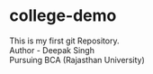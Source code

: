 # college-demo
This is my first git Repository.
<br>
Author - Deepak Singh
<br>
Pursuing BCA (Rajasthan University)
